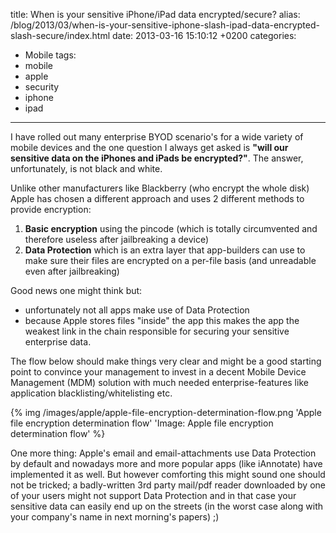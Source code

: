 title: When is your sensitive iPhone/iPad data encrypted/secure?
alias: /blog/2013/03/when-is-your-sensitive-iphone-slash-ipad-data-encrypted-slash-secure/index.html
date: 2013-03-16 15:10:12 +0200
categories:
- Mobile
tags:
- mobile
- apple
- security
- iphone
- ipad
---

I have rolled out many enterprise BYOD scenario's for a wide variety of mobile devices and the one question I always get asked  is **"will our sensitive data on the iPhones and iPads be encrypted?"**. The answer, unfortunately, is not black and white.

Unlike other manufacturers like Blackberry (who encrypt the whole disk) Apple has chosen a different approach and uses 2 different methods to provide encryption:

1. **Basic encryption** using the pincode (which is totally circumvented and therefore useless after jailbreaking a device)
2. **Data Protection** which is an extra layer that app-builders can use to make sure their files are encrypted on a per-file basis (and unreadable even after jailbreaking)

Good news one might think but:

- unfortunately not all apps make use of Data Protection
- because Apple stores files "inside" the app this makes the app the weakest link in the chain responsible for securing your sensitive enterprise data.

The flow below should make things very clear and might be a good starting point to convince your management to invest in a decent Mobile Device Management (MDM) solution with much needed enterprise-features like application blacklisting/whitelisting etc.

{% img /images/apple/apple-file-encryption-determination-flow.png 'Apple file encryption determination flow' 'Image: Apple file encryption determination flow' %}

One more thing: Apple's email and email-attachments use Data Protection by default and nowadays more and more popular apps (like iAnnotate) have implemented it as well. But however comforting this might sound one should not be tricked; a badly-written 3rd party mail/pdf reader downloaded by one of your users might not support Data Protection and in that case your sensitive data can easily end up on the streets (in the worst case along with your company's name in next morning's papers) ;)
